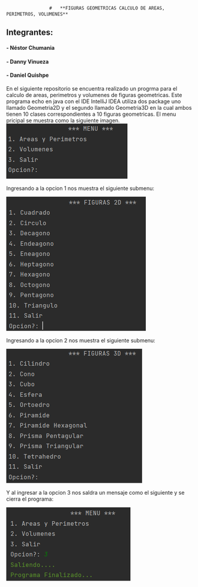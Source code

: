 					#	**FIGURAS GEOMETRICAS CALCULO DE AREAS, PERIMETROS, VOLUMENES**
## Integrantes:
#### - Néstor Chumania
#### - Danny Vinueza
#### - Daniel Quishpe
En el siguiente repositorio se encuentra realizado un progrma para el calculo de areas, perimetros y volumenes de figuras geometricas.
Este programa echo en java con el IDE IntelliJ IDEA utiliza dos package uno llamado Geometria2D y el segundo llamado Geometria3D en la cual ambos tienen 10 clases correspondientes
a 10 figuras geometricas.
El menu pricipal se muestra como la siguiente imagen.
![Image text](https://github.com/DannyVinueza/figuras1D/blob/7abcb9435e3707685bc20159462191244a007539/MenuFigurasGeometricas.png)

Ingresando a la opcion 1 nos muestra el siguiente submenu: 

![Image text](https://github.com/DannyVinueza/figuras1D/blob/7abcb9435e3707685bc20159462191244a007539/SubMenu1FigurasGeometricas.png)


Ingresando a la opcion 2 nos muestra el siguiente submenu:

![Image text](https://github.com/DannyVinueza/figuras1D/blob/7abcb9435e3707685bc20159462191244a007539/SubMenu2FigurasGeometricas.png)

Y al ingresar a la opcion 3 nos saldra un mensaje como el siguiente y se cierra el programa:

![Image text](https://github.com/DannyVinueza/figuras1D/blob/7abcb9435e3707685bc20159462191244a007539/Menu2FigurasGeometricas.png)
